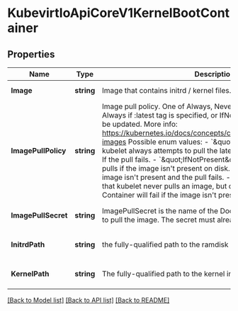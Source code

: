 # KubevirtIoApiCoreV1KernelBootContainer

## Properties
Name | Type | Description | Notes
------------ | ------------- | ------------- | -------------
**Image** | **string** | Image that contains initrd / kernel files. | [default to null]
**ImagePullPolicy** | **string** | Image pull policy. One of Always, Never, IfNotPresent. Defaults to Always if :latest tag is specified, or IfNotPresent otherwise. Cannot be updated. More info: https://kubernetes.io/docs/concepts/containers/images#updating-images  Possible enum values:  - &#x60;\&quot;Always\&quot;&#x60; means that kubelet always attempts to pull the latest image. Container will fail If the pull fails.  - &#x60;\&quot;IfNotPresent\&quot;&#x60; means that kubelet pulls if the image isn&#39;t present on disk. Container will fail if the image isn&#39;t present and the pull fails.  - &#x60;\&quot;Never\&quot;&#x60; means that kubelet never pulls an image, but only uses a local image. Container will fail if the image isn&#39;t present | [optional] [default to null]
**ImagePullSecret** | **string** | ImagePullSecret is the name of the Docker registry secret required to pull the image. The secret must already exist. | [optional] [default to null]
**InitrdPath** | **string** | the fully-qualified path to the ramdisk image in the host OS | [optional] [default to null]
**KernelPath** | **string** | The fully-qualified path to the kernel image in the host OS | [optional] [default to null]

[[Back to Model list]](../README.md#documentation-for-models) [[Back to API list]](../README.md#documentation-for-api-endpoints) [[Back to README]](../README.md)


